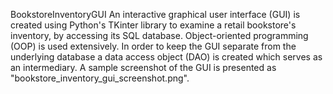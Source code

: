 BookstoreInventoryGUI
An interactive graphical user interface (GUI) is created using Python's TKinter library to examine a retail bookstore's inventory, by accessing its SQL database. Object-oriented programming (OOP) is used extensively. In order to keep the GUI separate from the underlying database a data access object (DAO) is created which serves as an intermediary.
A sample screenshot of the GUI is presented as "bookstore_inventory_gui_screenshot.png".
